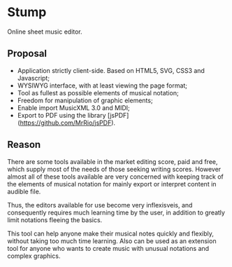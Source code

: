 Stump
=====

Online sheet music editor.

## Proposal 

- Application strictly client-side. Based on HTML5, SVG, CSS3 and Javascript; 
- WYSIWYG interface, with at least viewing the page format; 
- Tool as fullest as possible elements of musical notation; 
- Freedom for manipulation of graphic elements; 
- Enable import MusicXML 3.0 and MIDI; 
- Export to PDF using the library [jsPDF] (https://github.com/MrRio/jsPDF). 

## Reason 

There are some tools available in the market editing score, paid and free, which 
supply most of the needs of those seeking writing scores. However almost all of 
these tools available are very concerned with keeping track of the elements of 
musical notation for mainly export or interpret content in audible file. 

Thus, the editors available for use become very inflexisveis, and consequently 
requires much learning time by the user, in addition to greatly limit notations 
fleeing the basics. 

This tool can help anyone make their musical notes quickly and flexibly, without 
taking too much time learning. Also can be used as an extension tool for anyone 
who wants to create music with unusual notations and complex graphics.
